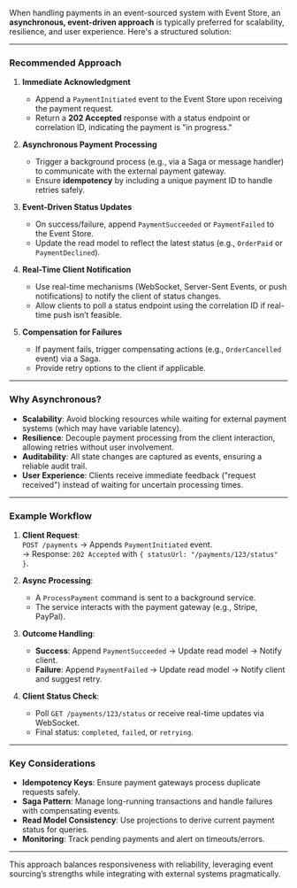 When handling payments in an event-sourced system with Event Store, an **asynchronous, event-driven approach** is typically preferred for scalability, resilience, and user experience. Here's a structured solution:

---

### **Recommended Approach**
1. **Immediate Acknowledgment**  
   - Append a `PaymentInitiated` event to the Event Store upon receiving the payment request.  
   - Return a **202 Accepted** response with a status endpoint or correlation ID, indicating the payment is "in progress."

2. **Asynchronous Payment Processing**  
   - Trigger a background process (e.g., via a Saga or message handler) to communicate with the external payment gateway.  
   - Ensure **idempotency** by including a unique payment ID to handle retries safely.

3. **Event-Driven Status Updates**  
   - On success/failure, append `PaymentSucceeded` or `PaymentFailed` to the Event Store.  
   - Update the read model to reflect the latest status (e.g., `OrderPaid` or `PaymentDeclined`).

4. **Real-Time Client Notification**  
   - Use real-time mechanisms (WebSocket, Server-Sent Events, or push notifications) to notify the client of status changes.  
   - Allow clients to poll a status endpoint using the correlation ID if real-time push isn’t feasible.

5. **Compensation for Failures**  
   - If payment fails, trigger compensating actions (e.g., `OrderCancelled` event) via a Saga.  
   - Provide retry options to the client if applicable.

---

### **Why Asynchronous?**
- **Scalability**: Avoid blocking resources while waiting for external payment systems (which may have variable latency).  
- **Resilience**: Decouple payment processing from the client interaction, allowing retries without user involvement.  
- **Auditability**: All state changes are captured as events, ensuring a reliable audit trail.  
- **User Experience**: Clients receive immediate feedback ("request received") instead of waiting for uncertain processing times.

---

### **Example Workflow**
1. **Client Request**:  
   `POST /payments` → Appends `PaymentInitiated` event.  
   → Response: `202 Accepted` with `{ statusUrl: "/payments/123/status" }`.

2. **Async Processing**:  
   - A `ProcessPayment` command is sent to a background service.  
   - The service interacts with the payment gateway (e.g., Stripe, PayPal).

3. **Outcome Handling**:  
   - **Success**: Append `PaymentSucceeded` → Update read model → Notify client.  
   - **Failure**: Append `PaymentFailed` → Update read model → Notify client and suggest retry.

4. **Client Status Check**:  
   - Poll `GET /payments/123/status` or receive real-time updates via WebSocket.  
   - Final status: `completed`, `failed`, or `retrying`.

---

### **Key Considerations**
- **Idempotency Keys**: Ensure payment gateways process duplicate requests safely.  
- **Saga Pattern**: Manage long-running transactions and handle failures with compensating events.  
- **Read Model Consistency**: Use projections to derive current payment status for queries.  
- **Monitoring**: Track pending payments and alert on timeouts/errors.

---

This approach balances responsiveness with reliability, leveraging event sourcing’s strengths while integrating with external systems pragmatically.